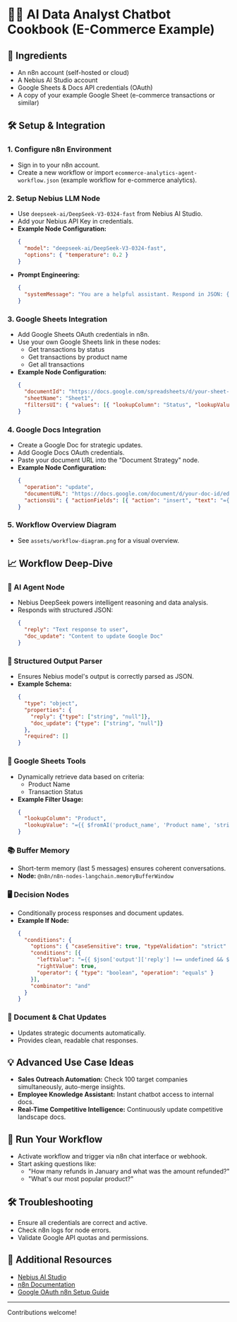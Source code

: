 # 🧑‍🍳 AI Data Analyst Chatbot Cookbook (E-Commerce Example)

## 🍲 Ingredients

- An n8n account (self-hosted or cloud)
- A Nebius AI Studio account
- Google Sheets & Docs API credentials (OAuth)
- A copy of your example Google Sheet (e-commerce transactions or similar)

## 🛠️ Setup & Integration

### 1. Configure n8n Environment

- Sign in to your n8n account.
- Create a new workflow or import `ecommerce-analytics-agent-workflow.json` (example workflow for e-commerce analytics).

### 2. Setup Nebius LLM Node

- Use `deepseek-ai/DeepSeek-V3-0324-fast` from Nebius AI Studio.
- Add your Nebius API Key in credentials.
- **Example Node Configuration:**
  ```json
  {
    "model": "deepseek-ai/DeepSeek-V3-0324-fast",
    "options": { "temperature": 0.2 }
  }
  ```
- **Prompt Engineering:**
  ```json
  {
    "systemMessage": "You are a helpful assistant. Respond in JSON: {\"reply\":\"...\",\"doc_update\":\"...\"}"
  }
  ```

### 3. Google Sheets Integration

- Add Google Sheets OAuth credentials in n8n.
- Use your own Google Sheets link in these nodes:
  - Get transactions by status
  - Get transactions by product name
  - Get all transactions
- **Example Node Configuration:**
  ```json
  {
    "documentId": "https://docs.google.com/spreadsheets/d/your-sheet-id/edit",
    "sheetName": "Sheet1",
    "filtersUI": { "values": [{ "lookupColumn": "Status", "lookupValue": "={{ $fromAI('transaction_status', 'Status', 'string') }}" }] }
  }
  ```

### 4. Google Docs Integration

- Create a Google Doc for strategic updates.
- Add Google Docs OAuth credentials.
- Paste your document URL into the "Document Strategy" node.
- **Example Node Configuration:**
  ```json
  {
    "operation": "update",
    "documentURL": "https://docs.google.com/document/d/your-doc-id/edit",
    "actionsUi": { "actionFields": [{ "action": "insert", "text": "={{ $json['text'] }}" }] }
  }
  ```

### 5. Workflow Overview Diagram

- See `assets/workflow-diagram.png` for a visual overview.

## 📈 Workflow Deep-Dive

### 🧠 AI Agent Node
- Nebius DeepSeek powers intelligent reasoning and data analysis.
- Responds with structured JSON:
  ```json
  {
    "reply": "Text response to user",
    "doc_update": "Content to update Google Doc"
  }
  ```

### 📗 Structured Output Parser
- Ensures Nebius model's output is correctly parsed as JSON.
- **Example Schema:**
  ```json
  {
    "type": "object",
    "properties": {
      "reply": {"type": ["string", "null"]},
      "doc_update": {"type": ["string", "null"]}
    },
    "required": []
  }
  ```

### 🔎 Google Sheets Tools
- Dynamically retrieve data based on criteria:
  - Product Name
  - Transaction Status
- **Example Filter Usage:**
  ```json
  {
    "lookupColumn": "Product",
    "lookupValue": "={{ $fromAI('product_name', 'Product name', 'string') }}"
  }
  ```

### 📚 Buffer Memory
- Short-term memory (last 5 messages) ensures coherent conversations.
- **Node:** `@n8n/n8n-nodes-langchain.memoryBufferWindow`

### 🖥️ Decision Nodes
- Conditionally process responses and document updates.
- **Example If Node:**
  ```json
  {
    "conditions": {
      "options": { "caseSensitive": true, "typeValidation": "strict" },
      "conditions": [{
        "leftValue": "={{ $json['output']['reply'] !== undefined && $json['output']['reply'].trim() !== '' }}",
        "rightValue": true,
        "operator": { "type": "boolean", "operation": "equals" }
      }],
      "combinator": "and"
    }
  }
  ```

### 📌 Document & Chat Updates
- Updates strategic documents automatically.
- Provides clean, readable chat responses.

## 💡 Advanced Use Case Ideas
- **Sales Outreach Automation:** Check 100 target companies simultaneously, auto-merge insights.
- **Employee Knowledge Assistant:** Instant chatbot access to internal docs.
- **Real-Time Competitive Intelligence:** Continuously update competitive landscape docs.

## 🚀 Run Your Workflow
- Activate workflow and trigger via n8n chat interface or webhook.
- Start asking questions like:
  - "How many refunds in January and what was the amount refunded?"
  - "What's our most popular product?"

## 🛠️ Troubleshooting
- Ensure all credentials are correct and active.
- Check n8n logs for node errors.
- Validate Google API quotas and permissions.

## 📌 Additional Resources
- [Nebius AI Studio](https://studio.nebius.com/)
- [n8n Documentation](https://docs.n8n.io/)
- [Google OAuth n8n Setup Guide](https://docs.n8n.io/integrations/builtin/credentials/Google/)

---

Contributions welcome! 